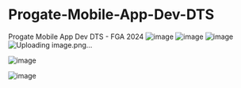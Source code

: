 # Progate-Mobile-App-Dev-DTS
Progate Mobile App Dev DTS - FGA 2024
![image](https://github.com/herdiyana256/Progate-Mobile-App-Dev-DTS/assets/82978131/233e0c0a-5391-4234-9a11-a449f3a93892)
![image](https://github.com/herdiyana256/Progate-Mobile-App-Dev-DTS/assets/82978131/7800305e-0a4a-4d5f-aec8-e32efb4a6a23)
![image](https://github.com/herdiyana256/Progate-Mobile-App-Dev-DTS/assets/82978131/a1ff02f3-c37c-496b-b4f5-d214387f9639)
![Uploading image.png…]()

![image](https://github.com/herdiyana256/Progate-Mobile-App-Dev-DTS/assets/82978131/52931ed1-d168-42d9-8567-1b3e1ed0c605)


![image](https://github.com/herdiyana256/Progate-Mobile-App-Dev-DTS/assets/82978131/07bcb2b7-321f-4f62-98a9-4dc86999d373)

